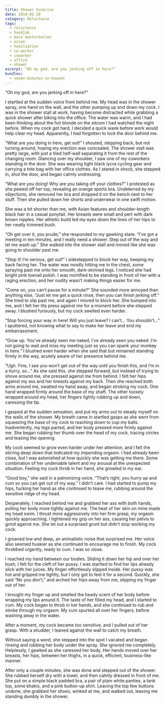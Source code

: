 ```yaml
---
title: Shower Surprise
date: 2014-01-10
category: Reluctance
tags:
  - reluctance
  - handjob
  - male masturbation
  - asian
  - humiliation
  - co-worker
  - coworker
  - office
  - shower
excerpt: “Oh my god, are you jerking off in here?”
bundles:
  - seven-minutes-in-heaven
---
```


“Oh my god, are you jerking off in here?”

I startled at the sudden voice from behind me. My head was in the shower spray, one hand on the wall, and the other pumping up and down my cock. I was in the shower stall at work, having become distracted while grabbing a quick shower after biking into the office. The water was warm, and I had been thinking about the hot blonde on the sitcom I had watched the night before. When my cock got hard, I decided a quick wank before work would help clear my head. Apparently, I had forgotten to lock the door behind me.

“What are you doing in here, get out!” I shouted, stepping back, but not turning around, hoping my erection was concealed. The shower stall was pretty large, with just a tiled half-wall separating it from the rest of the changing room. Glancing over my shoulder, I saw one of my coworkers standing in the door. She was wearing tight black lycra cycling gear and carrying a tote bag with her office clothes. As I stared in shock, she stepped in, shut the door, and began calmly undressing.

“What are you doing! Why are you taking off your clothes?” I protested as she peeled off her top, revealing an orange sports bra. Undeterred by my objections, she removed her bra and dropped it on the bench next to her stuff. Then she pulled down her shorts and underwear in one swift motion.

She was a bit shorter than me, with Asian features and shoulder-length black hair in a casual ponytail. Her breasts were small and pert with dark brown nipples. Her athletic build led my eyes down the lines of her hips to her neatly trimmed bush.

“Oh get over it, you prude,” she responded to my gawking stare. “I’ve got a meeting in ten minutes, and I really need a shower. Step out of the way and let me wash up.” She walked into the shower stall and moved like she was going to shoulder past me.

“Stop it! I’m serious, get out!” I sidestepped to block her way, keeping my back facing her. The water was mostly hitting me in the chest, some spraying past me onto her smooth, dark-skinned legs. I noticed she had bright pink toenail polish. I was mortified to be standing in front of her with a raging erection, and her nudity wasn’t making things easier for me.

“Come on, you can’t pause for a minute?” She sounded more annoyed than anything else. “Just let me get a quick rinse, then you can finish jerking off.” She tried to slip past me, and again I moved to block her. She bumped into me, and I felt her tits press against me for a moment before she stepped away. I blushed furiously, but my cock swelled even harder.

“Stop forcing your way in here! Will you just leave? I can’t… You shouldn’t…” I sputtered, not knowing what to say to make her leave and end my embarrassment.

“Grow up. You’ve already seen me naked, I’ve already seen you naked. I’m not going to wait and miss my meeting just so you can spank your monkey in here.” I blushed even harder when she said that but remained standing firmly in the way, acutely aware of her presence behind me.

“Ugh. Fine, I see you won’t get out of the way until you finish this, and I’m in a hurry, so…” As she said this, she stepped forward, but instead of trying to shove around me, she pressed against me from behind. I felt her hips against my ass and her breasts against my back. Then she reached both arms around me, swatted my hand away, and began stroking my cock. One hand wrapped firmly around the base of my shaft. The other loosely wrapped around my head, her fingers lightly rubbing up and down, caressing the tip.

I gasped at the sudden sensation, and put my arms out to steady myself on the walls of the shower. My breath came in startled gasps as she went from squeezing the base of my cock to reaching down to cup my balls. Inadvertently, my legs parted, and her body pressed more firmly against me. She began rubbing her thumb over the head of my cock, tracing circles and teasing the opening.

My cock seemed to grow even harder under her attention, and I felt the stirring deep down that indicated my impending orgasm. I had already been close, but I was astonished at how quickly she was getting me there. Some combination of her undeniable talent and my arousal at the unexpected situation. Feeling my cock throb in her hand, she growled in my ear.

“Good boy,” she said in a patronizing voice. “That’s right, you hurry up and cum so you can get out of my way.” I didn’t care. I had started to pump my hips, fucking her hand as she continued to tease me, rubbing around the sensitive ridge of my head.

Desperately, I reached behind me and grabbed her ass with both hands, pulling her body more tightly against me. The heat of her skin on mine made my head swim. I thrust more aggressively into her firm grasp, my orgasm quickly approaching. I tightened my grip on her ass, causing her pelvis to grind against me. She let out a surprised grunt but didn’t stop working my cock.

I groaned low and deep, an animalistic noise that surprised me. Her voice also seemed huskier as she continued to encourage me to finish. My cock throbbed urgently, ready to cum. I was so close.

I reached my hand between our bodies. Sliding it down her hip and over her bush, I felt for the cleft of her pussy. I was startled to find her lips already slick with her juices. My finger effortlessly slipped inside. Her pussy was hot and gripped me tightly, but I only got to feel it for a second. Quickly, she said “No you don’t,” and arched her hips away from me, slipping my finger out of her.

I brought my finger up and smelled the heady scent of her body before wrapping my lips around it. The taste of her filled my head, and I started to cum. My cock began to throb in her hands, and she continued to rub and stroke through my orgasm. My cum spurted all over her fingers, before washing away in the water.

After a moment, my cock became too sensitive, and I pulled out of her grasp. With a shudder, I leaned against the wall to catch my breath.

Without saying a word, she stepped into the spot I vacated and began rinsing and rubbing her body under the spray. She ignored me completely. Helplessly, I gawked as she caressed her body. Her hands moved over her breasts, her hips, between her thighs, in a quick, efficient, business-like manner.

After only a couple minutes, she was done and stepped out of the shower. She rubbed herself dry with a towel, and then calmly dressed in front of me. She put on a simple black padded bra, a pair of plain white panties, a tank top, some khakis, and a pink button-up shirt. Leaving the top few buttons undone, she grabbed her shoes, winked at me, and walked out, leaving me standing dumbly in the shower.
